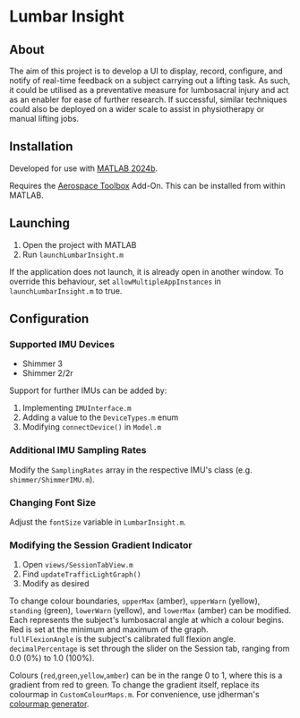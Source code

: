 # Lumbar Insight

## About

The aim of this project is to develop a UI to display, record, configure, and notify of real-time feedback on a subject carrying out a lifting task. As such, it could be utilised as a preventative measure for lumbosacral injury and act as an enabler for ease of further research. If successful, similar techniques could also be deployed on a wider scale to assist in physiotherapy or manual lifting jobs.

## Installation

Developed for use with [MATLAB 2024b](https://mathworks.com/downloads/).

Requires the [Aerospace Toolbox](https://mathworks.com/products/aerospace-toolbox.html) Add-On. This can be installed from within MATLAB.

## Launching

1. Open the project with MATLAB
2. Run `launchLumbarInsight.m`

If the application does not launch, it is already open in another window. To override this behaviour, set `allowMultipleAppInstances` in `launchLumbarInsight.m` to true.

## Configuration

### Supported IMU Devices

- Shimmer 3
- Shimmer 2/2r

Support for further IMUs can be added by:

1. Implementing `IMUInterface.m`
2. Adding a value to the `DeviceTypes.m` enum
3. Modifying `connectDevice()` in `Model.m`

### Additional IMU Sampling Rates

Modify the `SamplingRates` array in the respective IMU's class (e.g. `shimmer/ShimmerIMU.m`).

### Changing Font Size

Adjust the `fontSize` variable in `LumbarInsight.m`.

### Modifying the Session Gradient Indicator

1. Open `views/SessionTabView.m`
2. Find `updateTrafficLightGraph()`
3. Modify as desired

To change colour boundaries, `upperMax` (amber), `upperWarn` (yellow), `standing` (green), `lowerWarn` (yellow), and `lowerMax` (amber) can be modified. Each represents the subject's lumbosacral angle at which a colour begins. Red is set at the minimum and maximum of the graph.\
`fullFlexionAngle` is the subject's calibrated full flexion angle. `decimalPercentage` is set through the slider on the Session tab, ranging from 0.0 (0%) to 1.0 (100%).

Colours (`red`,`green`,`yellow`,`amber`) can be in the range 0 to 1, where this is a gradient from red to green. To change the gradient itself, replace its colourmap in `CustomColourMaps.m`. For convenience, use jdherman's [colourmap generator](https://jdherman.github.io/colormap/).
